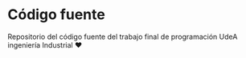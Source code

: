 # **Código fuente**

Repositorio del código fuente del trabajo final de programación UdeA ingeniería Industrial ❤
